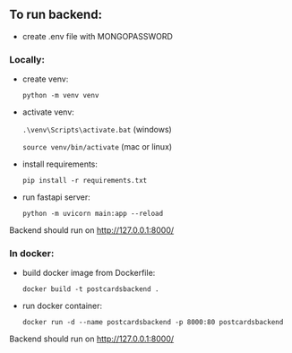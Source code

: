 ## To run backend:

- create .env file with MONGOPASSWORD

### Locally:
- create venv:

    `python -m venv venv`
- activate venv:

    `.\venv\Scripts\activate.bat` (windows)

    `source venv/bin/activate` (mac or linux)

- install requirements:

  `pip install -r requirements.txt`

- run fastapi server:

    `python -m uvicorn main:app --reload`

Backend should run on http://127.0.0.1:8000/

### In docker:
- build docker image from Dockerfile:

    `docker build -t postcardsbackend .`

- run docker container:

    `docker run -d --name postcardsbackend -p 8000:80 postcardsbackend`

Backend should run on http://127.0.0.1:8000/
